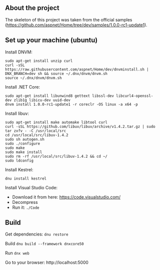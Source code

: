 ## About the project
The skeleton of this project was taken from the official samples (https://github.com/aspnet/Home/tree/dev/samples/1.0.0-rc1-update1).



## Set up your machine (ubuntu)

Install DNVM:
```
sudo apt-get install unzip curl
curl -sSL https://raw.githubusercontent.com/aspnet/Home/dev/dnvminstall.sh | DNX_BRANCH=dev sh && source ~/.dnx/dnvm/dnvm.sh
source ~/.dnx/dnvm/dnvm.sh
```

Install .NET Core:
```
sudo apt-get install libunwind8 gettext libssl-dev libcurl4-openssl-dev zlib1g libicu-dev uuid-dev
dnvm install 1.0.0-rc1-update1 -r coreclr -OS linux -a x64 -p
```

Install libuv:
```
sudo apt-get install make automake libtool curl
curl -sSL https://github.com/libuv/libuv/archive/v1.4.2.tar.gz | sudo tar zxfv - -C /usr/local/src
cd /usr/local/src/libuv-1.4.2
sudo sh autogen.sh
sudo ./configure
sudo make
sudo make install
sudo rm -rf /usr/local/src/libuv-1.4.2 && cd ~/
sudo ldconfig
```

Install Kestrel:
```
dnu install kestrel
```

Install Visual Studio Code:
* Download it from here: https://code.visualstudio.com/
* Decompress
* Run it: `./Code`


## Build
Get dependencies: `dnu restore`

Build `dnu build --framework dnxcore50`

Run `dnx web`

Go to your browser: http://localhost:5000
